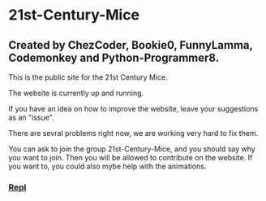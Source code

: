 # 21st-Century-Mice

## Created by ChezCoder, Bookie0, FunnyLamma, Codemonkey and Python-Programmer8.

This is the public site for the 21st Century Mice.

The website is currently up and running. 

If you have an idea on how to improve the website, leave your suggestions as an "issue".

There are sevral problems right now, we are working very hard to fix them.

You can ask to join the group 21st-Century-Mice, and you should say why you want to join. Then you will be allowed to contribute on the website. If you want to, you could also mybe help with the animations. 

### [Repl](https://repl.it/@ChezCoder/21st-Century-Mice-1#.replit)

